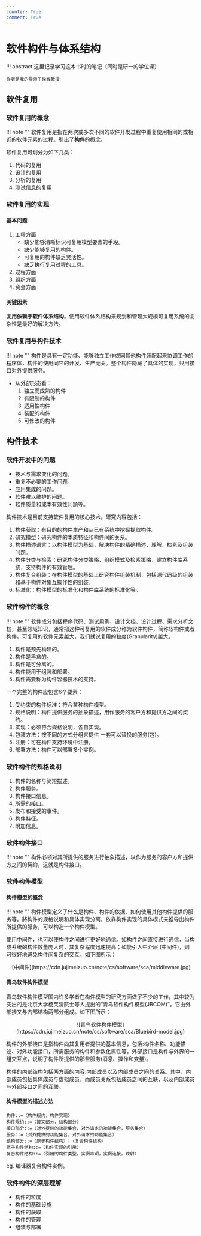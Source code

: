 ```yaml
---
counter: True
comment: True
---
```



# 软件构件与体系结构

!!! abstract
    这里记录学习这本书时的笔记（同时是研一的学位课）
    
    作者是我的导师王映辉教授

## 软件复用

### 软件复用的概念

!!! note ""
    软件复用是指在两次或多次不同的软件开发过程中重复使用相同的或相近的软件元素的过程。引出了**构件**的概念。

软件复用可划分为如下几类：

1. 代码的复用
2. 设计的复用
3. 分析的复用
4. 测试信息的复用

### 软件复用的实现

#### 基本问题

1. 工程方面
    - 缺少能够清晰标识可复用模型要素的手段。
    - 缺少能够复用的构件。
    - 可复用的构件缺乏灵活性。
    - 缺乏执行复用过程的工具。
2. 过程方面
3. 组织方面
4. 资金方面

#### 关键因素

**复用依赖于软件体系结构**。使用软件体系结构来规划和管理大规模可复用系统的复杂性是最好的解决方法。

### 软件复用与构件技术

!!! note ""
    构件是具有一定功能、能够独立工作或同其他构件装配起来协调工作的程序体，构件的使用同它的开发、生产无关。整个构件隐藏了具体的实现，只用接口对外提供服务。

- 从外部形态看：
    1. 独立而成熟的构件
    2. 有限制的构件
    3. 适用性构件
    4. 装配的构件
    5. 可修改的构件

## 构件技术

### 软件开发中的问题

- 技术与需求变化的问题。
- 重复不必要的工作问题。
- 应用集成的问题。
- 软件难以维护的问题。
- 软件质量和成本有效性问题等。

构件技术是目前支持软件复用的核心技术。研究内容包括：

1. 构件获取：有目的的构件生产和从已有系统中挖掘提取构件。
2. 研究模型：研究构件的本质特征和构件间的关系。
3. 构件描述语言：以构件模型为基础，解决构件的精确描述、理解、检素及组装问题。
4. 构件分类与检索：研究构件分类策略、组织模式及检素策略，建立构件库系统，支持构件的有效管理。
5. 构件复合组装：在构件模型的基础上研究构件组装机制，包括源代码级的组装和基于构件对象互操作性的组装。
6. 标准化：构件模型的标准化和构件库系统的标准化等。


### 软件构件的概念

!!! note ""
    软件成分包括程序代码、测试用例、设计文档、设计过程、需求分析文档，甚至领域知识，通常把这种可复用的软件成分称为软件构件，简称软构件或者构件。可复用的软件元素越大，我们就说复用的粒度(Granularity)越大。

1. 构件是预先构建的。
2. 构件是黑盒的。
3. 构件是可分离的。
4. 构件能用于组装和部署。
5. 构件需要称为构件容器技术的支持。

一个完整的构件应包含6个要素：

1. 受约束的构件标准：符合某种构件模型。
2. 规格说明：构件提供服务的抽象描述，用作服务的客户方和提供方之间的契约。
3. 实现：必须符合规格说明，各自实现。
4. 包装方法：按不同的方式分组来提供 一套可以替换的服务(包)。
5. 注册：可在构件支持环境中注册。
6. 部署方法：构件可以部署多个实例。


### 软件构件的规格说明

1. 构件的名称与简短描述。
2. 构件服务。
3. 构件接口信息。
4. 所需的接口。
5. 发布和接受的事件。
6. 构件特征。
7. 附加信息。

### 软件构件接口

!!! note ""
    构件必领对其所提供的服务进行抽象描述，以作为服务的容户方和提供方之间的契约，这就是构件接口。


### 软件构件模型

#### 构件模型的概念

!!! note ""
    构件模型定义了什么是构件、构件的依据、如何使用其他构件提供的服务等。將构件的规格说明和具体实现分离，依靠构件实现的具体模式来推导出构件所提供的服务，可以构造一个构件模型。

使用中间件，也可以使构件之间进行更好地通信。如构件之间直接进行通信，当构成系统的构件数量庞大时，其复杂程度迅速提高；如能引人中介层 (中间件)，则可很好地避免构件间复杂的交互。如下图所示：

<center>![中间件](https://cdn.jujimeizuo.cn/note/cs/software/sca/middleware.jpg)</center>

#### 青鸟软件构件模型

青鸟软件构件模型国内许多学者在构件模型的研究方面做了不少的工作，其中较为突出的是北京大学杨芙清院士等人提出的“青鸟软件构件模型(JBCOM)”。它由外部接又与内部结构两部分组成。如下图所示：


<center>![青鸟软件构件模型](https://cdn.jujimeizuo.cn/note/cs/software/sca/Bluebird-model.jpg)</center>

构件的外部接口是指构件向其复用者提供的基本信息，包括:构件名称、功能描述、对外功能接口，所需服务的构件和参数化属性等。外部接口是构件与外界的一组交互点，说明了构件所提供的那些服务(消息、操作和变量)。

构件的内部结构包括两方面的内容:内部成员以及内部成员之间的关系。其中，内部成员包括具体成员与虚拟成员，而成员关系包括成员之间的互联，以及内部成员与外部接口之间的互联。

#### 构件模型的描述方法

```
构件::=〈构件规约，构件实现〉
构件规约::=〈接又部分，结构部分〉
接口部分::=〈对外提供的功能集合，对外请求的功能集合，服务集合〉
服务::=〈对外提供的功能集合，对外请求的功能集合〉
结构部分::=〈原子构件结构〉|〈复合构件结构〉
原子构件结构::=〈构件实现的引用〉
复合构件结构::=〈引用的构件类型，实例声明，实例连接，映射〉
```

eg. 编译器复合构件实例。


### 软件构件的深层理解

- 构件的粒度
- 构件的基础设施
- 构件的获取
- 构件的管理
- 组装与部署